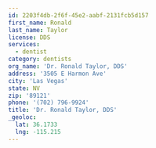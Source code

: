 ```yaml
---
id: 2203f4db-2f6f-45e2-aabf-2131fcb5d157
first_name: Ronald
last_name: Taylor
license: DDS
services:
  - dentist
category: dentists
org_name: 'Dr. Ronald Taylor, DDS'
address: '3505 E Harmon Ave'
city: 'Las Vegas'
state: NV
zip: '89121'
phone: '(702) 796-9924'
title: 'Dr. Ronald Taylor, DDS'
_geoloc:
  lat: 36.1733
  lng: -115.215
---
```

